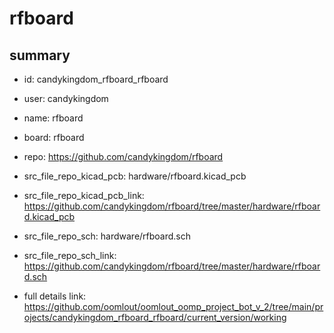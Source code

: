# rfboard
 
## summary 
* id: candykingdom_rfboard_rfboard
* user: candykingdom
* name: rfboard
* board: rfboard
* repo: https://github.com/candykingdom/rfboard
* src_file_repo_kicad_pcb: hardware/rfboard.kicad_pcb
* src_file_repo_kicad_pcb_link: https://github.com/candykingdom/rfboard/tree/master/hardware/rfboard.kicad_pcb


* src_file_repo_sch: hardware/rfboard.sch
* src_file_repo_sch_link: https://github.com/candykingdom/rfboard/tree/master/hardware/rfboard.sch
* full details link: https://github.com/oomlout/oomlout_oomp_project_bot_v_2/tree/main/projects/candykingdom_rfboard_rfboard/current_version/working  







